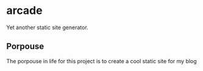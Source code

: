 # arcade

Yet another static site generator. 

## Porpouse

The porpouse in life for this project is to create a cool
static site for my blog
